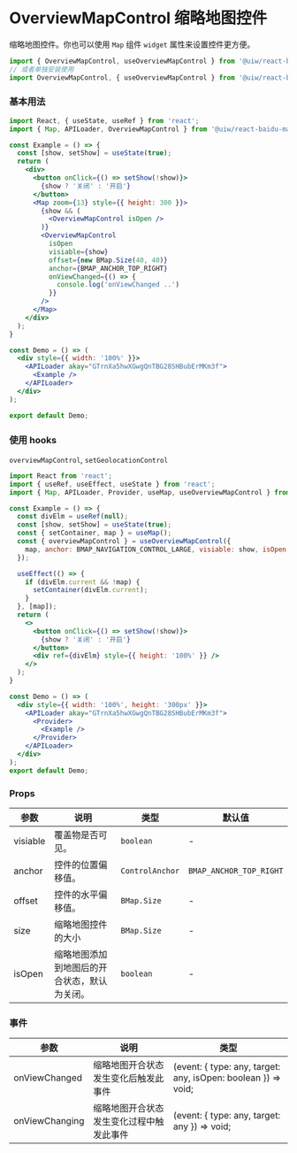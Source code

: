 OverviewMapControl 缩略地图控件
===

缩略地图控件。你也可以使用 `Map` 组件 `widget` 属性来设置控件更方便。

```jsx
import { OverviewMapControl, useOverviewMapControl } from '@uiw/react-baidu-map';
// 或者单独安装使用
import OverviewMapControl, { useOverviewMapControl } from '@uiw/react-baidu-map-overview-map-control';
```

### 基本用法

```jsx mdx:preview
import React, { useState, useRef } from 'react';
import { Map, APILoader, OverviewMapControl } from '@uiw/react-baidu-map';

const Example = () => {
  const [show, setShow] = useState(true);
  return (
    <div>
      <button onClick={() => setShow(!show)}>
        {show ? '关闭' : '开启'}
      </button>
      <Map zoom={13} style={{ height: 300 }}>
        {show && (
          <OverviewMapControl isOpen />
        )}
        <OverviewMapControl
          isOpen
          visiable={show}
          offset={new BMap.Size(40, 40)}
          anchor={BMAP_ANCHOR_TOP_RIGHT}
          onViewChanged={() => {
            console.log('onViewChanged ..')
          }}
        />
      </Map>
    </div>
  );
}

const Demo = () => (
  <div style={{ width: '100%' }}>
    <APILoader akay="GTrnXa5hwXGwgQnTBG28SHBubErMKm3f">
      <Example />
    </APILoader>
  </div>
);

export default Demo;
```


### 使用 hooks

`overviewMapControl`, `setGeolocationControl`

```jsx mdx:preview
import React from 'react';
import { useRef, useEffect, useState } from 'react';
import { Map, APILoader, Provider, useMap, useOverviewMapControl } from '@uiw/react-baidu-map';

const Example = () => {
  const divElm = useRef(null);
  const [show, setShow] = useState(true);
  const { setContainer, map } = useMap();
  const { overviewMapControl } = useOverviewMapControl({
    map, anchor: BMAP_NAVIGATION_CONTROL_LARGE, visiable: show, isOpen: true,
  });

  useEffect(() => {
    if (divElm.current && !map) {
      setContainer(divElm.current);
    }
  }, [map]);
  return (
    <>
      <button onClick={() => setShow(!show)}>
        {show ? '关闭' : '开启'}
      </button>
      <div ref={divElm} style={{ height: '100%' }} />
    </>
  );
}

const Demo = () => (
  <div style={{ width: '100%', height: '300px' }}>
    <APILoader akay="GTrnXa5hwXGwgQnTBG28SHBubErMKm3f">
      <Provider>
        <Example />
      </Provider>
    </APILoader>
  </div>
);
export default Demo;
```

### Props

| 参数 | 说明 | 类型 | 默认值 |
| ----- | ----- | ----- | ----- |
| visiable | 覆盖物是否可见。 | `boolean` | - |
| anchor | 控件的位置偏移值。| `ControlAnchor` | `BMAP_ANCHOR_TOP_RIGHT` |
| offset | 控件的水平偏移值。 | `BMap.Size` | - |
| size | 缩略地图控件的大小 | `BMap.Size` | - |
| isOpen | 缩略地图添加到地图后的开合状态，默认为关闭。 | `boolean` | - |

### 事件

| 参数 | 说明 | 类型 |
| ----- | ----- | ----- |
| onViewChanged | 缩略地图开合状态发生变化后触发此事件 | (event: { type: any, target: any, isOpen: boolean }) => void; |
| onViewChanging | 缩略地图开合状态发生变化过程中触发此事件 | (event: { type: any, target: any }) => void; |
